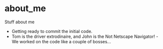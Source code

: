 # about_me
Stuff about me
- Getting ready to commit the initial code.
- Tom is the driver extrodinaire, and John is the Not Netscape Navigator!
-We worked on the code like a couple of bosses...
